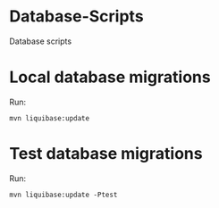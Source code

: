# Database-Scripts
Database scripts

# Local database migrations
Run:
```shell
mvn liquibase:update
```

# Test database migrations
Run:
```shell
mvn liquibase:update -Ptest
```
